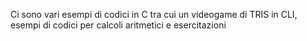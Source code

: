 Ci sono vari esempi di codici in C tra cui un videogame di TRIS in CLI, esempi di codici per calcoli aritmetici e esercitazioni
